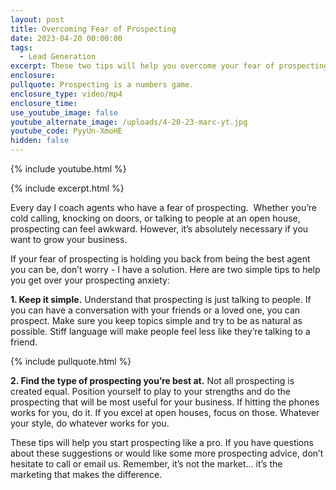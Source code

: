 ```yaml
---
layout: post
title: Overcoming Fear of Prospecting
date: 2023-04-20 00:00:00
tags:
  - Lead Generation
excerpt: These two tips will help you overcome your fear of prospecting.
enclosure:
pullquote: Prospecting is a numbers game.
enclosure_type: video/mp4
enclosure_time:
use_youtube_image: false
youtube_alternate_image: /uploads/4-20-23-marc-yt.jpg
youtube_code: PyyUn-XmoHE
hidden: false
---
```

{% include youtube.html %}

{% include excerpt.html %}

Every day I coach agents who have a fear of prospecting. &nbsp;Whether you’re cold calling, knocking on doors, or talking to people at an open house, prospecting can feel awkward. However, it’s absolutely necessary if you want to grow your business.&nbsp;

If your fear of prospecting is holding you back from being the best agent you can be, don’t worry - I have a solution. Here are two simple tips to help you get over your prospecting anxiety:

**1\. Keep it simple.** Understand that prospecting is just talking to people. If you can have a conversation with your friends or a loved one, you can prospect. Make sure you keep topics simple and try to be as natural as possible. Stiff language will make people feel less like they’re talking to a friend.

{% include pullquote.html %}

**2\. Find the type of prospecting you’re best at.** Not all prospecting is created equal. Position yourself to play to your strengths and do the prospecting that will be most useful for your business. If hitting the phones works for you, do it. If you excel at open houses, focus on those. Whatever your style, do whatever works for you.&nbsp;

These tips will help you start prospecting like a pro. If you have questions about these suggestions or would like some more prospecting advice, don’t hesitate to call or email us. Remember, it’s not the market… it’s the marketing that makes the difference.